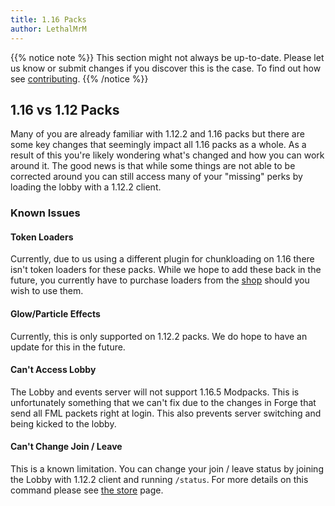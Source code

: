 ```yaml
---
title: 1.16 Packs
author: LethalMrM
---
```


{{% notice note %}}
This section might not always be up-to-date. Please let us know or submit changes if you discover this is the case. To find out how see [contributing](/home/guides/contributing/).
{{% /notice %}}

## 1.16 vs 1.12 Packs

Many of you are already familiar with 1.12.2 and 1.16 packs but there are some key changes that seemingly impact all 1.16 packs as a whole. As a result of this you're likely wondering what's changed and how you can work around it. The good news is that while some things are not able to be corrected around you can still access many of your "missing" perks by loading the lobby with a 1.12.2 client.

### Known Issues

#### Token Loaders

Currently, due to us using a different plugin for chunkloading on 1.16 there isn't token loaders for these packs. While we hope to add these back in the future, you currently have to purchase loaders from the <a href="https://shop.shadownode.ca/" target="_blank">shop</a> should you wish to use them.

#### Glow/Particle Effects

Currently, this is only supported on 1.12.2 packs. We do hope to have an update for this in the future.

#### Can't Access Lobby

The Lobby and events server will not support 1.16.5 Modpacks. This is unfortunately something that we can't fix due to the changes in Forge that send all FML packets right at login. This also prevents server switching and being kicked to the lobby.

#### Can't Change Join / Leave 

This is a known limitation. You can change your join / leave status by joining the Lobby with 1.12.2 client and running `/status`. For more details on this command please see [the store](/home/guides/store/) page.

